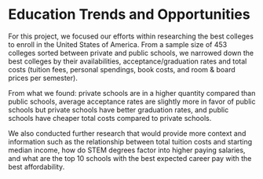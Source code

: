 # Education Trends and Opportunities

For this project, we focused our efforts within researching the best colleges to enroll in the United States of America. From a sample size of 453 colleges sorted between private and public schools, we narrowed down the best colleges by their availabilities, acceptance/graduation rates and total costs (tuition fees, personal spendings, book costs, and room & board prices per semester). 

From what we found: private schools are in a higher quantity compared than public schools, average acceptance rates are slightly more in favor of public schools but private schools have better graduation rates, and public schools have cheaper total costs compared to private schools.

We also conducted further research that would provide more context and information such as the relationship between total tuition costs and starting median income, how do STEM degrees factor into higher paying salaries, and what are the top 10 schools with the best expected career pay with the best affordability. 
